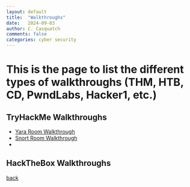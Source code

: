 ```yaml
---
layout: default
title:  "Walkthroughs"
date:   2024-09-03
author: C. Casquatch
comments: false
categories: cyber security
---
```


# This is the page to list the different types of walkthroughs (THM, HTB, CD, PwndLabs, Hacker1, etc.)

## TryHackMe Walkthroughs
* [Yara Room Walkthrough](_posts/Walkthroughs/THMwalkthroughs/2024-09-03-Yara-Walkthrough.markdown)
* [Snort Room Walkthrough](_posts/Walkthroughs/THMwalkthroughs/2024-09-03-Snort-Walkthrough.markdown)
* 
## HackTheBox Walkthroughs

[back](./)
